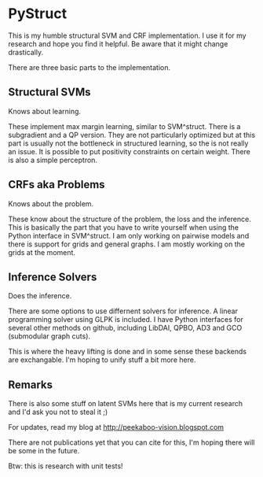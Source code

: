 PyStruct
========

This is my humble structural SVM and CRF implementation.
I use it for my research and hope you find it helpful.
Be aware that it might change drastically.

There are three basic parts to the implementation.

Structural SVMs
---------------
Knows about learning.

These implement max margin learning, similar to SVM^struct.
There is a subgradient and a QP version. 
They are not particularly optimized but at this part is usually not the
bottleneck in structured learning, so the is not really an issue. It is
possible to put positivity constraints on certain weight.
There is also a simple perceptron.


CRFs aka Problems
-----------------
Knows about the problem.

These know about the structure of the problem, the loss and the inference.
This is basically the part that you have to write yourself when using the
Python interface in SVM^struct.
I am only working on pairwise models and there is support for grids and
general graphs. I am mostly working on the grids at the moment.


Inference Solvers
-----------------
Does the inference.

There are some options to use differnent solvers for inference.
A linear programming solver using GLPK is included.
I have Python interfaces for several other methods on github,
including LibDAI, QPBO, AD3 and GCO (submodular graph cuts).

This is where the heavy lifting is done and in some sense these backends
are exchangable. I'm hoping to unify stuff a bit more here.


Remarks
-------
There is also some stuff on latent SVMs here that is my current research and
I'd ask you not to steal it ;)

For updates, read my blog at http://peekaboo-vision.blogspot.com

There are not publications yet that you can cite for this, I'm hoping there
will be some in the future.

Btw: this is research with unit tests!
